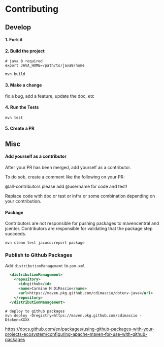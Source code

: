 # Contributing

## Develop

#### 1. Fork it

#### 2. Build the project

```shell
# java 8 required
export JAVA_HOME=/path/to/java8/home

mvn build
```

#### 3. Make a change

fix a bug, add a feature, update the doc, etc

#### 4. Run the Tests

```shell
mvn test
```

#### 5. Create a PR

## Misc

#### Add yourself as a contributor

After your PR has been merged, add yourself as a contributor.

To do sob, create a comment like the following on your PR:

@all-contributors please add @username for code and test!

Replace code with doc or test or infra or some combination depending on your contribution.

#### Package

Contributors are not responsible for pushing packages to mavencentral and jcenter. Contributors are responsible for validating that the package step succeeds.

```shell
mvn clean test jacoco:report package 
```

### Publish to Github Packages

Add `distributionManagement` to `pom.xml`

```xml
  <distributionManagement>
    <repository>
      <id>github</id>
      <name>Carmine M DiMascio</name>
      <url>https://maven.pkg.github.com/cdimascio/dotenv-java</url>
    </repository>
  </distributionManagement>
```

```shell
# deploy to github packages
mvn deploy -Dregistry=https://maven.pkg.github.com/cdimascio -Dtoken=XXXX
```
https://docs.github.com/en/packages/using-github-packages-with-your-projects-ecosystem/configuring-apache-maven-for-use-with-github-packages
